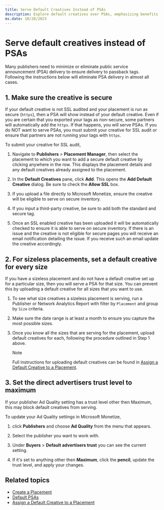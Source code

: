 ```yaml
---
title: Serve Default Creatives Instead of PSAs
description: Explore default creatives over PSAs, emphasizing benefits, sustained ad revenue, user engagement in absence of suitable targeted ads.
ms.date: 10/28/2023
---
```


# Serve default creatives instead of PSAs

Many publishers need to minimize or eliminate public service announcement (PSA) delivery to ensure delivery to passback tags. Following the instructions below will eliminate PSA delivery in almost all cases.

## 1. Make sure the creative is secure

If your default creative is not SSL audited and your placement is run as secure (`https`), then a PSA will show instead of your default creative. Even if you are certain that you exported your tags as non-secure, some partners will automatically add the `https`. If that happens, you will serve PSAs. If you do NOT want to serve PSAs, you must submit your creative for SSL audit or ensure that partners are not running your tags with `https`.

To submit your creative for SSL audit,

1. Navigate to **Publishers** \> **Placement Manager**, then select the placement to which you want to add a secure default creative by clicking anywhere in the row. This displays the placement details and any default creatives already assigned to the placement.

1. In the **Default Creatives** pane, click **Add**. This opens the **Add Default Creative** dialog. Be sure to check the **Allow SSL** box.

1. If you upload a file directly to Microsoft Monetize, ensure the creative will be eligible to serve on secure inventory.

1. If you input a third-party creative, be sure to add both the standard and secure tag.

1. Once an SSL enabled creative has been uploaded it will be automatically checked to ensure it is able to serve on secure inventory. If there is an issue and the creative is not eligible for secure pages you will receive an email notification detailing the issue. If you receive such an email update the creative accordingly.

## 2. For sizeless placements, set a default creative for every size

If you have a sizeless placement and do not have a default creative set up for a particular size, then you will serve a PSA for that size. You can prevent this by uploading a default creative for all sizes that you want to use.

1. To see what size creatives a sizeless placement is serving, run a Publisher or Network Analytics Report with filter by `Placement` and group by `Size` criteria.

1. Make sure the date range is at least a month to ensure you capture the most possible sizes.

1. Once you know all the sizes that are serving for the placement, upload default creatives for each, following the procedure outlined in Step 1 above.

   > [!NOTE]
   > Full instructions for uploading default creatives can be found in [Assign a Default Creative to a Placement](assign-a-default-creative-to-a-placement.md).

## 3. Set the direct advertisers trust level to maximum

If your publisher Ad Quality setting has a trust level other then Maximum, this may block default creatives from serving.

To update your Ad Quality settings in Microsoft Monetize,

1. click **Publishers** and choose **Ad Quality** from the menu that appears.

1. Select the publisher you want to work with.

1. Under **Buyers** \>  **Default advertisers trust** you can see the current setting.

1. If it's set to anything other then **Maximum**, click the **pencil**, update the trust level, and apply your changes.

## Related topics

- [Create a Placement](create-a-placement.md)
- [Default PSAs](default-psas.md)
- [Assign a Default Creative to a Placement](assign-a-default-creative-to-a-placement.md)
